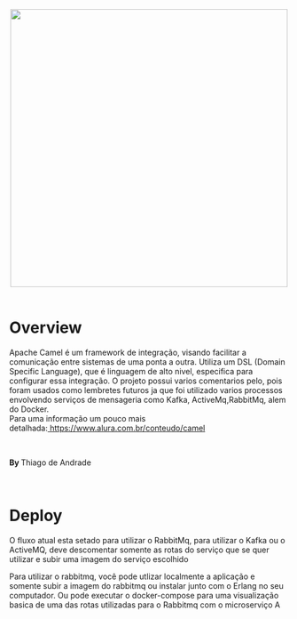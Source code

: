 <div align="center">
   <img src="https://miro.medium.com/max/1200/1*rhBhSUbBuS_H3qmX0ZQnVw.jpeg" width="500" />
</div>
<br>

# Overview

<p>Apache Camel é um framework de integração, visando facilitar a comunicação entre sistemas de uma ponta a outra. Utiliza um DSL (Domain Specific Language), que é linguagem de alto nivel, especifica para configurar essa integração. O projeto possui varios comentarios pelo, pois foram usados como lembretes futuros ja que foi utilizado varios processos envolvendo serviços de mensageria como Kafka, ActiveMq,RabbitMq, alem do Docker.<br>Para uma informação um pouco mais detalhada:<a href="https://www.alura.com.br/conteudo/camel">&nbsphttps://www.alura.com.br/conteudo/camel</a>  </p>
<br>
<p><strong>By </strong>Thiago de Andrade</p>
<br>

# Deploy

<p>O fluxo atual esta setado para utilizar o RabbitMq, para utilizar o Kafka ou o ActiveMQ, deve descomentar somente as rotas do serviço que se quer utilizar e subir uma imagem do serviço escolhido</p>
<p>Para utilizar o rabbitmq, você pode utlizar localmente a aplicação e somente subir a imagem do rabbitmq ou instalar junto com o Erlang no seu computador. Ou pode executar o docker-compose para uma visualização basica de uma das rotas utilizadas para o Rabbitmq com o microserviço A</p>

